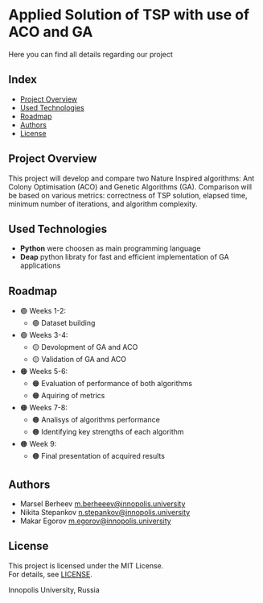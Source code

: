 # Applied Solution of TSP with use of ACO and GA

Here you can find all details regarding our project

## Index  
- [Project Overview](#project-overview)
- [Used Technologies](#used-technologies)
- [Roadmap](#roadmap)  
- [Authors](#authors)  
- [License](#license)  

## Project Overview  
This project will develop and compare two Nature Inspired algorithms: Ant Colony Optimisation (ACO) and Genetic Algorithms (GA). Comparison will be based on various metrics: correctness of TSP solution, elapsed time, minimum number of iterations, and algorithm complexity.

## Used Technologies  
- **Python** were choosen as main programming language
- **Deap** python libraty for fast and efficient implementation of GA applications

## Roadmap  
- 🟢 Weeks 1-2:
  - 🟢 Dataset building
- 🟢 Weeks 3-4:
  - 🟡 Devolopment of GA and ACO
  - 🟡 Validation of GA and ACO
- 🟠 Weeks 5-6:
  - 🟠 Evaluation of performance of both algorithms
  - 🟠 Aquiring of metrics
- 🟠 Weeks 7-8:
  - 🟠 Analisys of algorithms performance
  - 🟠 Identifying key strengths of each algorithm
- 🟠 Week 9:
  - 🟠 Final presentation of acquired results

## Authors  
- Marsel Berheev m.berheeev@innopolis.university  
- Nikita Stepankov n.stepankov@innopolis.university  
- Makar Egorov m.egorov@innopolis.university   

## License  
This project is licensed under the MIT License.  
For details, see [LICENSE](license).  

Innopolis University, Russia
